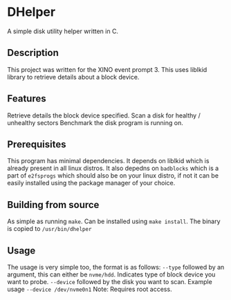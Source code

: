 # DHelper
A simple disk utility helper written in C.

## Description
This project was written for the XINO event prompt 3. This uses liblkid library to retrieve details
about a block device.

## Features
Retrieve details the block device specified.
Scan a disk for healthy / unhealthy sectors
Benchmark the disk program is running on.

## Prerequisites
This program has minimal dependencies. It depends on liblkid which 
is already present in all linux distros. It also depedns on `badblocks` which is a part of `e2fsprogs`
which should also be on your linux distro, if not it can be easily installed using the package
manager of your choice.

## Building from source
As simple as running `make`. Can be installed using `make install`.
The binary is copied to `/usr/bin/dhelper`

## Usage
The usage is very simple too, the format is as follows:
`--type` followed by an argument, this can either be `nvme/hdd`. Indicates type of block device you want to probe.
`--device` followed by the disk you want to scan. Example usage `--device /dev/nvme0n1`
Note: Requires root access.
